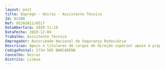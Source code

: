 ```yaml
--- 
layout: post
title: Emprego - Oeiras - Assistente Técnico
Id: 82308
Ref: OE202011/0517
DataAbertura: 2020-11-19
DataFecho: 2020-12-04
Trabalho: Assistente Técnico
Empregador: Autoridade Nacional de Segurança Rodoviária
Descricao: Apoio a titulares de cargos de direção superior apoio à preparação de pareceres preparação da agenda de despacho com a tutela Apoio e coadjuvação da atividade dos órgãos de direção superior elaboração de atas das reuniões dos órgãos da direção de superior Preparação e divulgação de deliberações dos órgaõs de direção superior  Coordenação do economato e da gestão dos Recursos Humanos Desenvolvimento de ações potenciadoras da modernização organizacional 
CodigoPostal: 2734-505 BARCARENA
Concelho: Oeiras
Distrito: Lisboa
--- 
```

